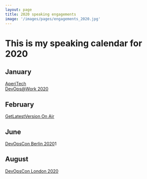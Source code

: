 ```yaml
---
layout: page
title: 2020 speaking engagements
image: '/images/pages/engagements_2020.jpg'
---
```


# This is my speaking calendar for 2020

January
---
[AperiTech](https://community.codemotion.com/domusdotnet/meetups/meetup-aperitech-roma-di-gennaio-di-domusdotnet)  
[DevOps@Work 2020](https://www.eventbrite.it/e/biglietti-devops-work-2020-81206162819)

February
---
[GetLatestVersion On Air](https://www.eventbrite.it/e/biglietti-getlatestversion-on-air-febbraio-2020-91018122655?ref=estw)

June
---
[DevOpsCon Berlin 2020](https://devopscon.io/business-company-culture/transforming-the-impossible-a-successful-lean-story/)1

August
---
[DevOpsCon London 2020](https://devopscon.io/business-company-culture/transforming-the-impossible-a-successful-lean-story/)